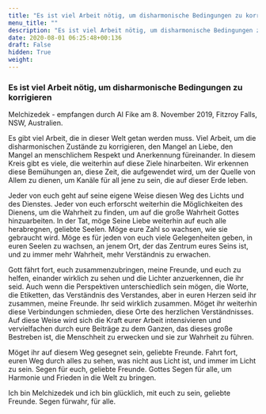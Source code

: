 ```yaml
---
title: "Es ist viel Arbeit nötig, um disharmonische Bedingungen zu korrigieren"
menu_title: ""
description: "Es ist viel Arbeit nötig, um disharmonische Bedingungen zu korrigieren"
date: 2020-08-01 06:25:48+00:136
draft: False
hidden: True
weight:
---
```

### Es ist viel Arbeit nötig, um disharmonische Bedingungen zu korrigieren

Melchizedek - empfangen durch Al Fike am 8. November 2019, Fitzroy Falls, NSW, Australien.

Es gibt viel Arbeit, die in dieser Welt getan werden muss. Viel Arbeit, um die disharmonischen Zustände zu korrigieren, den Mangel an Liebe, den Mangel an menschlichem Respekt und Anerkennung füreinander. In diesem Kreis gibt es viele, die weiterhin auf diese Ziele hinarbeiten. Wir erkennen diese Bemühungen an, diese Zeit, die aufgewendet wird, um der Quelle von Allem zu dienen, um Kanäle für all jene zu sein, die auf dieser Erde leben.

Jeder von euch geht auf seine eigene Weise diesen Weg des Lichts und des Dienstes. Jeder von euch erforscht weiterhin die Möglichkeiten des Dienens, um die Wahrheit zu finden, um auf die große Wahrheit Gottes hinzuarbeiten. In der Tat, möge Seine Liebe weiterhin auf euch alle herabregnen, geliebte Seelen. Möge eure Zahl so wachsen, wie sie gebraucht wird. Möge es für jeden von euch viele Gelegenheiten geben, in euren Seelen zu wachsen, an jenem Ort, der das Zentrum eures Seins ist, und zu immer mehr Wahrheit, mehr Verständnis zu erwachen.

Gott fährt fort, euch zusammenzubringen, meine Freunde, und euch zu helfen, einander wirklich zu sehen und die Lichter anzuerkennen, die ihr seid. Auch wenn die Perspektiven unterschiedlich sein mögen, die Worte, die Etiketten, das Verständnis des Verstandes, aber in euren Herzen seid ihr zusammen, meine Freunde. Ihr seid wirklich zusammen. Möget ihr weiterhin diese Verbindungen schmieden, diese Orte des herzlichen Verständnisses. Auf diese Weise wird sich die Kraft eurer Arbeit intensivieren und vervielfachen durch eure Beiträge zu dem Ganzen, das dieses große Bestreben ist, die Menschheit zu erwecken und sie zur Wahrheit zu führen.

Möget ihr auf diesem Weg gesegnet sein, geliebte Freunde. Fahrt fort, euren Weg durch alles zu sehen, was nicht aus Licht ist, und immer im Licht zu sein. Segen für euch, geliebte Freunde. Gottes Segen für alle, um Harmonie und Frieden in die Welt zu bringen.

Ich bin Melchizedek und ich bin glücklich, mit euch zu sein, geliebte Freunde. Segen fürwahr, für alle.
